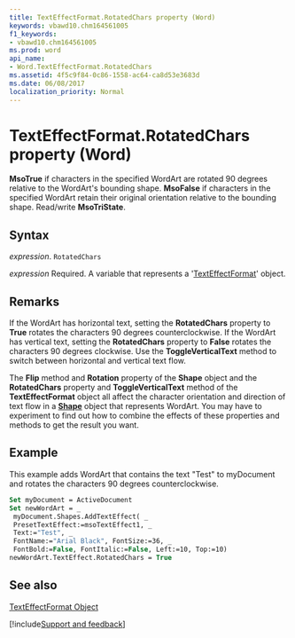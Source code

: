 ```yaml
---
title: TextEffectFormat.RotatedChars property (Word)
keywords: vbawd10.chm164561005
f1_keywords:
- vbawd10.chm164561005
ms.prod: word
api_name:
- Word.TextEffectFormat.RotatedChars
ms.assetid: 4f5c9f84-0c86-1558-ac64-ca8d53e3683d
ms.date: 06/08/2017
localization_priority: Normal
---
```



# TextEffectFormat.RotatedChars property (Word)

 **MsoTrue** if characters in the specified WordArt are rotated 90 degrees relative to the WordArt's bounding shape. **MsoFalse** if characters in the specified WordArt retain their original orientation relative to the bounding shape. Read/write **MsoTriState**.


## Syntax

_expression_. `RotatedChars`

_expression_ Required. A variable that represents a '[TextEffectFormat](Word.TextEffectFormat.md)' object.


## Remarks

If the WordArt has horizontal text, setting the  **RotatedChars** property to **True** rotates the characters 90 degrees counterclockwise. If the WordArt has vertical text, setting the **RotatedChars** property to **False** rotates the characters 90 degrees clockwise. Use the **ToggleVerticalText** method to switch between horizontal and vertical text flow.

The  **Flip** method and **Rotation** property of the **Shape** object and the **RotatedChars** property and **ToggleVerticalText** method of the **TextEffectFormat** object all affect the character orientation and direction of text flow in a **[Shape](Word.Shape.md)** object that represents WordArt. You may have to experiment to find out how to combine the effects of these properties and methods to get the result you want.


## Example

This example adds WordArt that contains the text "Test" to myDocument and rotates the characters 90 degrees counterclockwise.


```vb
Set myDocument = ActiveDocument 
Set newWordArt = _ 
 myDocument.Shapes.AddTextEffect( _ 
 PresetTextEffect:=msoTextEffect1, _ 
 Text:="Test", _ 
 FontName:="Arial Black", FontSize:=36, _ 
 FontBold:=False, FontItalic:=False, Left:=10, Top:=10) 
newWordArt.TextEffect.RotatedChars = True
```


## See also


[TextEffectFormat Object](Word.TextEffectFormat.md)

[!include[Support and feedback](~/includes/feedback-boilerplate.md)]